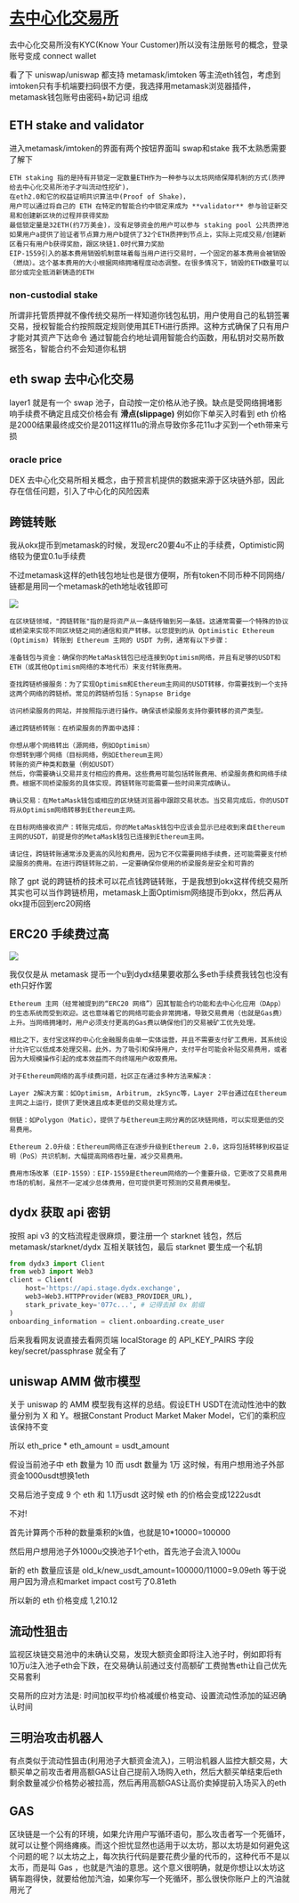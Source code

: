 # [去中心化交易所](/2023/11/decentralized_exchange.md)

去中心化交易所没有KYC(Know Your Customer)所以没有注册账号的概念，登录账号变成 connect wallet

看了下 uniswap/uniswap 都支持 metamask/imtoken 等主流eth钱包，考虑到imtoken只有手机端要扫码很不方便，我选择用metamask浏览器插件，metamask钱包账号由密码+助记词 组成

## ETH stake and validator
进入metamask/imtoken的界面有两个按钮界面叫 swap和stake 我不太熟悉需要了解下

```
ETH staking 指的是持有并锁定一定数量ETH作为一种参与以太坊网络保障机制的方式(质押给去中心化交易所池子才叫流动性挖矿)，
在eth2.0和它的权益证明共识算法中(Proof of Shake)，
用户可以通过将自己的 ETH 在特定的智能合约中锁定来成为 **validator** 参与验证新交易和创建新区块的过程并获得奖励
最低锁定量是32ETH(约7万美金)，没有足够资金的用户可以参与 staking pool 公共质押池
如果用户a提供了验证者节点算力用户b提供了32个ETH质押到节点上，实际上完成交易/创建新区看只有用户b获得奖励，跟区块链1.0时代算力奖励
EIP-1559引入的基本费用销毁机制意味着每当用户进行交易时，一个固定的基本费用会被销毁（燃烧）。这个基本费用的大小根据网络拥堵程度动态调整。在很多情况下，销毁的ETH数量可以部分或完全抵消新铸造的ETH
```

### non-custodial stake
所谓非托管质押就不像传统交易所一样知道你钱包私钥，用户使用自己的私钥签署交易，授权智能合约按照既定规则使用其ETH进行质押。这种方式确保了只有用户才能对其资产下达命令
通过智能合约地址调用智能合约函数，用私钥对交易所数据签名，智能合约不会知道你私钥

## eth swap 去中心化交易
layer1 就是有一个 swap 池子，自动按一定价格从池子换。缺点是受网络拥堵影响手续费不确定且成交价格会有 **滑点(slippage)** 例如你下单买入时看到 eth 价格是2000结果最终成交价是2011这样11u的滑点导致你多花11u才买到一个eth带来亏损

### oracle price
DEX 去中心化交易所相关概念，由于预言机提供的数据来源于区块链外部，因此存在信任问题，引入了中心化的风险因素

## 跨链转账
我从okx提币到metamask的时候，发现erc20要4u不止的手续费，Optimistic网络较为便宜0.1u手续费

不过metamask这样的eth钱包地址也是很方便啊，所有token不同币种不同网络/链都是用同一个metamask的eth地址收钱即可

![](metamask_deposit_to_dydx.png)

```
在区块链领域，"跨链转账"指的是将资产从一条链传输到另一条链。这通常需要一个特殊的协议或桥梁来实现不同区块链之间的通信和资产转移。以您提到的从 Optimistic Ethereum (Optimism) 转账到 Ethereum 主网的 USDT 为例，通常有以下步骤：

准备钱包与资金：确保你的MetaMask钱包已经连接到Optimism网络，并且有足够的USDT和ETH（或其他Optimism网络的本地代币）来支付转账费用。

查找跨链桥接服务：为了实现Optimism和Ethereum主网间的USDT转移，你需要找到一个支持这两个网络的跨链桥。常见的跨链桥包括：Synapse Bridge

访问桥梁服务的网站，并按照指示进行操作。确保该桥梁服务支持你要转移的资产类型。

通过跨链桥转账：在桥梁服务的界面中选择：

你想从哪个网络转出（源网络，例如Optimism）
你想转到哪个网络（目标网络，例如Ethereum主网）
转账的资产种类和数量（例如USDT）
然后，你需要确认交易并支付相应的费用。这些费用可能包括转账费用、桥梁服务费和网络手续费。根据不同桥梁服务的具体实现，跨链转账可能需要一些时间来完成确认。

确认交易：在MetaMask钱包或相应的区块链浏览器中跟踪交易状态。当交易完成后，你的USDT将从Optimism网络转移到Ethereum主网。

在目标网络接收资产：转账完成后，你的MetaMask钱包中应该会显示已经收到来自Ethereum主网的USDT，前提是你的MetaMask钱包已连接到Ethereum主网。

请记住，跨链转账通常涉及更高的风险和费用，因为它不仅需要网络手续费，还可能需要支付桥梁服务的费用。在进行跨链转账之前，一定要确保你使用的桥梁服务是安全和可靠的
```

除了 gpt 说的跨链桥的技术可以花点钱跨链转账，于是我想到okx这样传统交易所其实也可以当作跨链桥用，metamask上面Optimism网络提币到okx，然后再从okx提币回到erc20网络

## ERC20 手续费过高

![](insufficient_funds_for_gas.png)

我仅仅是从 metamask 提币一个u到dydx结果要收那么多eth手续费我钱包也没有eth只好作罢

```
Ethereum 主网（经常被提到的“ERC20 网络”）因其智能合约功能和去中心化应用（DApp）的生态系统而受到欢迎。这也意味着它的网络可能会非常拥堵，导致交易费用（也就是Gas费）上升。当网络拥堵时，用户必须支付更高的Gas费以确保他们的交易被矿工优先处理。

相比之下，支付宝这样的中心化金融服务由单一实体运营，并且不需要支付矿工费用，其系统设计允许它以低成本处理交易。此外，为了吸引和保持用户，支付平台可能会补贴交易费用，或者因为大规模操作引起的成本效益而不向终端用户收取费用。

对于Ethereum网络的高手续费问题，社区正在通过多种方法来解决：

Layer 2解决方案：如Optimism, Arbitrum, zkSync等，Layer 2平台通过在Ethereum主网之上运行，提供了更快速且成本更低的交易处理方式。

侧链：如Polygon（Matic），提供了与Ethereum主网分离的区块链网络，可以实现更低的交易费用。

Ethereum 2.0升级：Ethereum网络正在逐步升级到Ethereum 2.0，这将包括转移到权益证明（PoS）共识机制，大幅提高网络吞吐量，减少交易费用。

费用市场改革（EIP-1559）：EIP-1559是Ethereum网络的一个重要升级，它更改了交易费用市场的机制，虽然不一定减少总体费用，但可提供更可预测的交易费用模型。
```

## dydx 获取 api 密钥
按照 api v3 的文档流程走很麻烦，要注册一个 starknet 钱包，然后 metamask/starknet/dydx 互相关联钱包，最后 starknet 要生成一个私钥

```python
from dydx3 import Client
from web3 import Web3
client = Client(
    host='https://api.stage.dydx.exchange',
    web3=Web3.HTTPProvider(WEB3_PROVIDER_URL),
    stark_private_key='077c...', # 记得去掉 0x 前缀
)
onboarding_information = client.onboarding.create_user
```

后来我看网友说直接去看网页端 localStorage 的 API_KEY_PAIRS 字段 key/secret/passphrase 就全有了

## uniswap AMM 做市模型
关于 uniswap 的 AMM 模型我有这样的总结。假设ETH USDT在流动性池中的数量分别为 X 和 Y。根据Constant Product Market Maker Model，它们的乘积应该保持不变

所以 eth_price * eth_amount = usdt_amount

假设当前池子中 eth 数量为 10 而 usdt 数量为 1万 这时候，有用户想用池子外部资金1000usdt想换1eth

交易后池子变成 9 个 eth 和 1.1万usdt 这时候 eth 的价格会变成1222usdt

不对!

首先计算两个币种的数量乘积的k值，也就是10*10000=100000

然后用户想用池子外1000u交换池子1个eth，首先池子会流入1000u

新的 eth 数量应该是  old_k/new_usdt_amount=100000/11000=9.09eth 等于说用户因为滑点和market impact cost亏了0.81eth

所以新的 eth 价格变成 1,210.12 

## 流动性狙击
监视区块链交易池中的未确认交易，发现大额资金即将注入池子时，例如即将有10万u注入池子eth会下跌，在交易确认前通过支付高额矿工费抛售eth让自己优先交易套利

交易所的应对方法是: 时间加权平均价格减缓价格变动、设置流动性添加的延迟确认时间

## 三明治攻击机器人
有点类似于流动性狙击(利用池子大额资金流入)，三明治机器人监控大额交易，大额买单之前攻击者用高额GAS让自己提前入场购入eth，然后大额买单结束后eth剩余数量减少价格势必被拉高，然后再用高额GAS让高价卖掉提前入场买入的eth

## GAS
区块链是一个公有的环境，如果允许用户写循环语句，那么攻击者写一个死循环，就可以让整个网络瘫痪。而这个担忧显然也适用于以太坊，那以太坊是如何避免这个问题的呢？以太坊之上，每次执行代码是要花费少量的代币的，这种代币不是以太币，而是叫 Gas ，也就是汽油的意思。这个意义很明确，就是你想让以太坊这辆车跑得快，就要给他加汽油，如果你写一个死循环，那么很快你账户上的汽油就用光了
